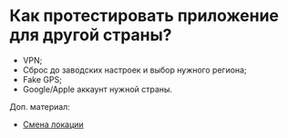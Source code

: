 # Как протестировать приложение для другой страны?

* VPN;
* Сброс до заводских настроек и выбор нужного региона;
* Fake GPS;
* Google/Apple аккаунт нужной страны.

Доп. материал:

* [Cмена локации](https://github.com/fleytman/mob\_tools/blob/main/manuals/ru/%D1%81%D0%BC%D0%B5%D0%BD%D0%B0\_%D0%BB%D0%BE%D0%BA%D0%B0%D1%86%D0%B8%D0%B8.md)
